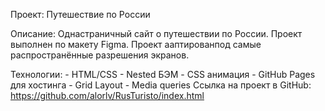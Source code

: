 Проект: Путешествие по России

Описание: Однастраничный сайт о путешествии по России. Проект выполнен по макету Figma. Проект ааптированпод самые распространённые разрешения экранов.

Технологии: - HTML/CSS
            - Nested БЭМ
            - CSS анимация
            - GitHub Pages для хостинга
            - Grid Layout
            - Media queries
Ссылка на проект в GitHub: https://github.com/alorlv/RusTuristo/index.html 